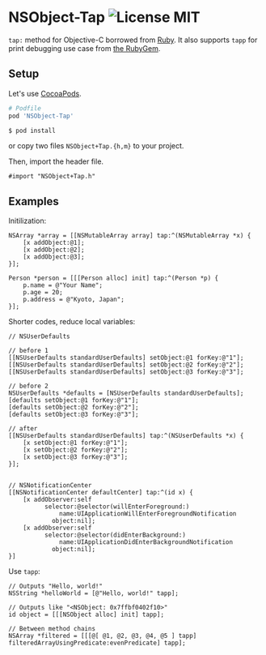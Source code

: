 NSObject-Tap ![License MIT](http://img.shields.io/badge/license-MIT-green.svg) 
============

`tap:` method for Objective-C borrowed from [Ruby](http://ruby-doc.org/core-2.0/Object.html#method-i-tap). It also supports `tapp` for print debugging use case from [the RubyGem](http://rubygems.org/gems/tapp).

## Setup

Let's use [CocoaPods](http://cocoapods.org/).

```ruby
# Podfile
pod 'NSObject-Tap'
```

```sh
$ pod install
```

or copy two files `NSObject+Tap.{h,m}` to your project.

Then, import the header file.

```objc
#import "NSObject+Tap.h"
```

## Examples

Initilization:

```objc
NSArray *array = [[NSMutableArray array] tap:^(NSMutableArray *x) {
    [x addObject:@1];
    [x addObject:@2];
    [x addObject:@3];
}];
```

```objc
Person *person = [[[Person alloc] init] tap:^(Person *p) {
    p.name = @"Your Name";
    p.age = 20;
    p.address = @"Kyoto, Japan";
}];
```

Shorter codes, reduce local variables:

```objc
// NSUserDefaults

// before 1
[[NSUserDefaults standardUserDefaults] setObject:@1 forKey:@"1"];
[[NSUserDefaults standardUserDefaults] setObject:@2 forKey:@"2"];
[[NSUserDefaults standardUserDefaults] setObject:@3 forKey:@"3"];

// before 2
NSUserDefaults *defaults = [NSUserDefaults standardUserDefaults];
[defaults setObject:@1 forKey:@"1"];
[defaults setObject:@2 forKey:@"2"];
[defaults setObject:@3 forKey:@"3"];

// after
[[NSUserDefaults standardUserDefaults] tap:^(NSUserDefaults *x) {
    [x setObject:@1 forKey:@"1"];
    [x setObject:@2 forKey:@"2"];
    [x setObject:@3 forKey:@"3"];
}];


// NSNotificationCenter
[[NSNotificationCenter defaultCenter] tap:^(id x) {
    [x addObserver:self
          selector:@selector(willEnterForeground:)
              name:UIApplicationWillEnterForegroundNotification
            object:nil];
    [x addObserver:self
          selector:@selector(didEnterBackground:)
              name:UIApplicationDidEnterBackgroundNotification
            object:nil];
}]
```

Use `tapp`:

```objc
// Outputs "Hello, world!"
NSString *helloWorld = [@"Hello, world!" tapp];

// Outputs like "<NSObject: 0x7ffbf0402f10>"
id object = [[[NSObject alloc] init] tapp];

// Between method chains
NSArray *filtered = [[[@[ @1, @2, @3, @4, @5 ] tapp] filteredArrayUsingPredicate:evenPredicate] tapp];
```
